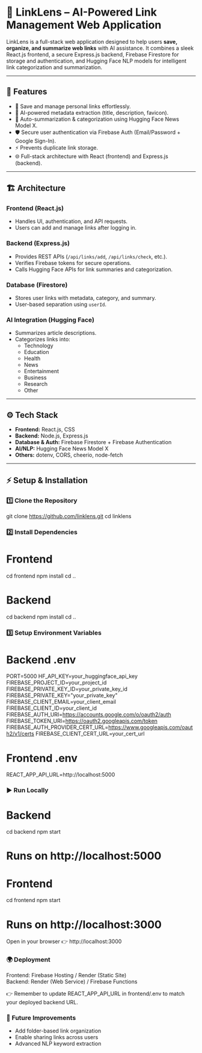# 📌 LinkLens – AI-Powered Link Management Web Application

LinkLens is a full-stack web application designed to help users **save, organize, and summarize web links** with AI assistance. It combines a sleek React.js frontend, a secure Express.js backend, Firebase Firestore for storage and authentication, and Hugging Face NLP models for intelligent link categorization and summarization.

---

## 🚀 Features

- 🔗 Save and manage personal links effortlessly.
- 🤖 AI-powered metadata extraction (title, description, favicon).
- 📰 Auto-summarization & categorization using Hugging Face News Model X.
- 🛡️ Secure user authentication via Firebase Auth (Email/Password + Google Sign-In).
- ⚡ Prevents duplicate link storage.
- 🌐 Full-stack architecture with React (frontend) and Express.js (backend).

---

## 🏗️ Architecture

### Frontend (React.js)
- Handles UI, authentication, and API requests.
- Users can add and manage links after logging in.

### Backend (Express.js)
- Provides REST APIs (`/api/links/add`, `/api/links/check`, etc.).
- Verifies Firebase tokens for secure operations.
- Calls Hugging Face APIs for link summaries and categorization.

### Database (Firestore)
- Stores user links with metadata, category, and summary.
- User-based separation using `userId`.

### AI Integration (Hugging Face)
- Summarizes article descriptions.
- Categorizes links into:
  - Technology
  - Education
  - Health
  - News
  - Entertainment
  - Business
  - Research
  - Other

---

## ⚙️ Tech Stack

- **Frontend:** React.js, CSS
- **Backend:** Node.js, Express.js
- **Database & Auth:** Firebase Firestore + Firebase Authentication
- **AI/NLP:** Hugging Face News Model X
- **Others:** dotenv, CORS, cheerio, node-fetch

---

## ⚡ Setup & Installation

### 1️⃣ Clone the Repository
git clone https://github.com/linklens.git
cd linklens

### 2️⃣ Install Dependencies
# Frontend
cd frontend
npm install
cd ..

# Backend
cd backend
npm install
cd ..

### 3️⃣ Setup Environment Variables
# Backend .env
PORT=5000
HF_API_KEY=your_huggingface_api_key
FIREBASE_PROJECT_ID=your_project_id
FIREBASE_PRIVATE_KEY_ID=your_private_key_id
FIREBASE_PRIVATE_KEY="your_private_key"
FIREBASE_CLIENT_EMAIL=your_client_email
FIREBASE_CLIENT_ID=your_client_id
FIREBASE_AUTH_URI=https://accounts.google.com/o/oauth2/auth
FIREBASE_TOKEN_URI=https://oauth2.googleapis.com/token
FIREBASE_AUTH_PROVIDER_CERT_URL=https://www.googleapis.com/oauth2/v1/certs
FIREBASE_CLIENT_CERT_URL=your_cert_url

# Frontend .env
REACT_APP_API_URL=http://localhost:5000

### ▶️ Run Locally
# Backend
cd backend
npm start
# Runs on http://localhost:5000

# Frontend
cd frontend
npm start
# Runs on http://localhost:3000

Open in your browser 👉 http://localhost:3000

### 🌍 Deployment
Frontend: Firebase Hosting / Render (Static Site)  
Backend: Render (Web Service) / Firebase Functions  

👉 Remember to update REACT_APP_API_URL in frontend/.env to match your deployed backend URL.

### 📌 Future Improvements
- Add folder-based link organization  
- Enable sharing links across users  
- Advanced NLP keyword extraction  

